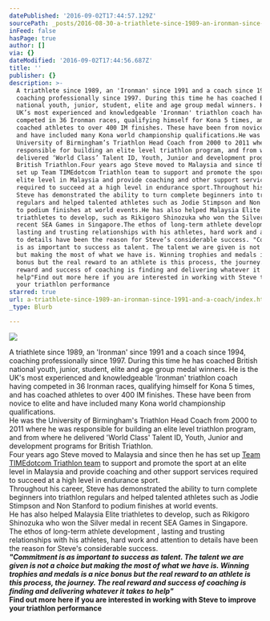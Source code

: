 ```yaml
---
datePublished: '2016-09-02T17:44:57.129Z'
sourcePath: _posts/2016-08-30-a-triathlete-since-1989-an-ironman-since-1991-and-a-coach.md
inFeed: false
hasPage: true
author: []
via: {}
dateModified: '2016-09-02T17:44:56.687Z'
title: ''
publisher: {}
description: >-
  A triathlete since 1989, an 'Ironman' since 1991 and a coach since 1994,
  coaching professionally since 1997. During this time he has coached British
  national youth, junior, student, elite and age group medal winners. He is the
  UK’s most experienced and knowledgeable 'Ironman' triathlon coach having
  competed in 36 Ironman races, qualifying himself for Kona 5 times, and has
  coached athletes to over 400 IM finishes. These have been from novice to elite
  and have included many Kona world championship qualifications.He was the
  University of Birmingham’s Triathlon Head Coach from 2000 to 2011 where he was
  responsible for building an elite level triathlon program, and from where he
  delivered ‘World Class’ Talent ID, Youth, Junior and development programs for
  British Triathlon.Four years ago Steve moved to Malaysia and since then he has
  set up Team TIMEdotcom Triathlon team to support and promote the sport at an
  elite level in Malaysia and provide coaching and other support services
  required to succeed at a high level in endurance sport.Throughout his career,
  Steve has demonstrated the ability to turn complete beginners into triathlon
  regulars and helped talented athletes such as Jodie Stimpson and Non Stanford
  to podium finishes at world events.He has also helped Malaysia Elite
  triathletes to develop, such as Rikigoro Shinozuka who won the Silver medal in
  recent SEA Games in Singapore.The ethos of long-term athlete development ,
  lasting and trusting relationships with his athletes, hard work and attention
  to details have been the reason for Steve’s considerable success. "Commitment
  is as important to success as talent. The talent we are given is not a choice
  but making the most of what we have is. Winning trophies and medals is a nice
  bonus but the real reward to an athlete is this process, the journey. The real
  reward and success of coaching is finding and delivering whatever it takes to
  help"Find out more here if you are interested in working with Steve to improve
  your triathlon performance
starred: true
url: a-triathlete-since-1989-an-ironman-since-1991-and-a-coach/index.html
_type: Blurb

---
```

![](https://the-grid-user-content.s3-us-west-2.amazonaws.com/fb992f2b-3d35-411a-8ee2-e89fe02596ec.jpg)

A triathlete since 1989, an 'Ironman' since 1991 and a coach since 1994, coaching professionally since 1997\. During this time he has coached British national youth, junior, student, elite and age group medal winners. He is the UK's most experienced and knowledgeable 'Ironman' triathlon coach having competed in 36 Ironman races, qualifying himself for Kona 5 times, and has coached athletes to over 400 IM finishes. These have been from novice to elite and have included many Kona world championship qualifications.  
He was the University of Birmingham's Triathlon Head Coach from 2000 to 2011 where he was responsible for building an elite level triathlon program, and from where he delivered 'World Class' Talent ID, Youth, Junior and development programs for British Triathlon.  
Four years ago Steve moved to Malaysia and since then he has set up [Team TIMEdotcom Triathlon team][0] to support and promote the sport at an elite level in Malaysia and provide coaching and other support services required to succeed at a high level in endurance sport.  
Throughout his career, Steve has demonstrated the ability to turn complete beginners into triathlon regulars and helped talented athletes such as Jodie Stimpson and Non Stanford to podium finishes at world events.  
He has also helped Malaysia Elite triathletes to develop, such as Rikigoro Shinozuka who won the Silver medal in recent SEA Games in Singapore.  
The ethos of long-term athlete development , lasting and trusting relationships with his athletes, hard work and attention to details have been the reason for Steve's considerable success.   
_**"Commitment is as important to success as talent. The talent we are given is not a choice but making the most of what we have is. Winning trophies and medals is a nice bonus but the real reward to an athlete is this process, the journey. The real reward and success of coaching is finding and delivering whatever it takes to help"**_  
**Find out more here if you are interested in working with Steve to improve your triathlon performance**

[0]: http://teamtimetriathlon.weebly.com/